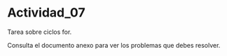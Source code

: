 # Actividad_07
Tarea sobre ciclos for.


Consulta el documento anexo para ver los problemas que debes resolver.
